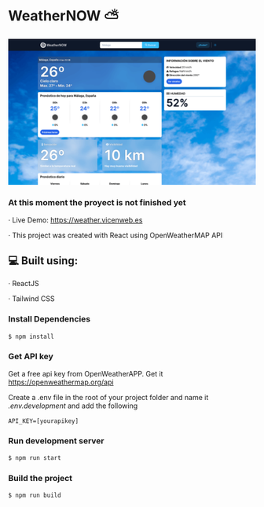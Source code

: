 # WeatherNOW ⛅️

![Image text](https://github.com/Itzvicen/WeatherNOW-React/blob/main/preview.png)

### At this moment the proyect is not finished yet

· Live Demo: https://weather.vicenweb.es

· This project was created with React using OpenWeatherMAP API 

## 💻 Built using:

· ReactJS

· Tailwind CSS

### Install Dependencies
```sh
$ npm install 
```
### Get API key
Get a free api key from OpenWeatherAPP. Get it https://openweathermap.org/api

Create a .env file in the root of your project folder and name it _.env.development_
and add the following

```
API_KEY=[yourapikey]
```

### Run development server
```sh 
$ npm run start
```

### Build the project
```sh
$ npm run build
